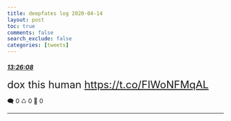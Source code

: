 ```yaml
---
title: deepfates log 2020-04-14
layout: post
toc: true
comments: false
search_exclude: false
categories: [tweets]
---
```



#### <a href = "https://twitter.com/deepfates/status/1250143318773649408">*13:26:08*</a>

<font size="5">dox this human  https://t.co/FIWoNFMqAL</font>



🗨️ 0 ♺ 0 🤍  0   

---
    
            


